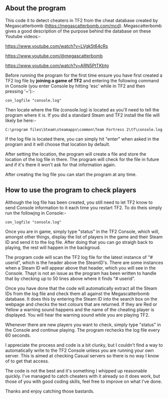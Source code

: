 ## About the program
This code it to detect cheaters in TF2 from the cheat database created by Megascatterbomb (https://megascatterbomb.com/mcd). 
Megascatterbomb gives a good description of the purpose behind the database on these Youtube videos:- 

https://www.youtube.com/watch?v=LVgk5t64cRs

https://www.youtube.com/@megascatterbomb

https://www.youtube.com/watch?v=ARN5PtTKbtg

Before running the program for the first time ensure you have first created a TF2 log file by **joining a game of TF2** and entering the following command in Console (you enter Console by hitting 'esc' while in TF2 and then pressing '~'):-
```
con_logfile "console.log"
```
Then locate where the file (console.log) is located as you'll need to tell the program where it is.
If you did a standard Steam and TF2 install the file will likely be here:-
```
C:\program files\Steam\steamapps\common\Team Fortress 2\tf\console.log
```
If the log file is located there, you can simply hit "enter" when asked in the program and it will choose that location by default.

After setting the location, the program will create a file and store the location of the log file in there. The program will check for the file in future and if it's there it won't ask for that information again.

After creating the log file you can start the program at any time.

## How to use the program to check players

Although the log file has been created, you still need to let TF2 know to send Console information to it each time you restart TF2.
To do theis simply run the followjng in Console:-
```
con_logfile "console.log"
```
Once you are in game, simply type "status" in the TF2 Console, which will, amongst other things, display the list of players in the game and their Steam ID and send it to the log file. After doing that you can go straigh back to playing, the rest will happen in the backgroud.

The program code will scan the TF2 log file for the latest instance of "# userid", which is the header above the SteamID's.
There are some instances when a Steam ID will appear above that header, which you will see in the Console. Thayt is not an issue as the program has been written to handle that by checking up to 50 lines above where it finds "# userid".

Once you have done that the code will automatically extract all the Steam IDs from the log file and check them all against the Megascatterbomb database.
It does this by entering the Steam ID into the search box on the webpage and checks the text colours that are returned. If they are Red or Yellow a warning sound happens and the name of the cheating player is displayed. You will hear the warning sound while you are playing TF2.

Whenever there are new players you want to check, simply type "status" in the Console and continue playing. The program rechecks the log file every 60 seconds.

I appreciate the process and code is a bit clunky, but I couldn't find a way to automatically write to the TF2 Console unless you are running your own server.
This is aimed at checking Casual servers so there is no way I know of to get that access.

The code is not the best and it's something I whipped up reasonable quickly. I've managed to catch cheaters with it already so it does work, but those of you with good coding skills, feel free to improve on what I've done.

Thanks and enjoy catching those bastards.
